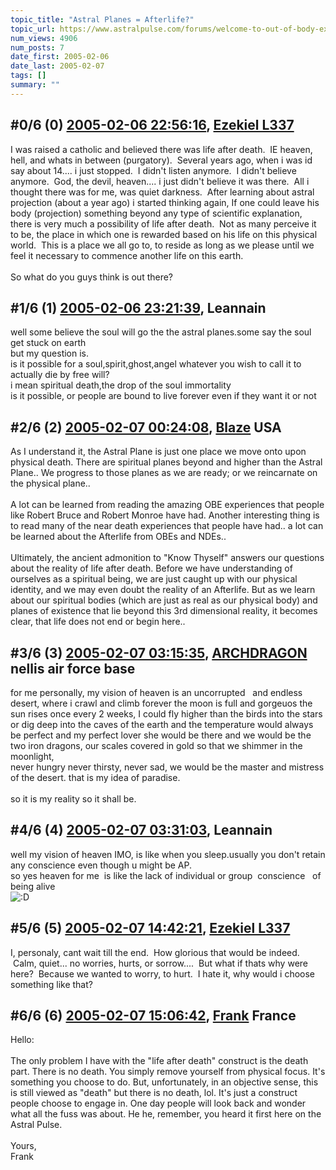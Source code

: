 ```yaml
---
topic_title: "Astral Planes = Afterlife?"
topic_url: https://www.astralpulse.com/forums/welcome-to-out-of-body-experiences!/astral-planes-afterlife
num_views: 4906
num_posts: 7
date_first: 2005-02-06
date_last: 2005-02-07
tags: []
summary: ""
---
```


## \#0/6 (0) [2005-02-06 22:56:16](https://www.astralpulse.com/forums/index.php?msg=147602), [Ezekiel L337](https://www.astralpulse.com/forums/profile/?u=8068)  ##
<section>
I was raised a catholic and believed there was life after death.  IE heaven, hell, and whats in between (purgatory).  Several years ago, when i was id say about 14.... i just stopped.  I didn't listen anymore.  I didn't believe anymore.  God, the devil, heaven.... i just didn't believe it was there.  All i thought there was for me, was quiet darkness.  After learning about astral projection (about a year ago) i started thinking again, If one could leave his body (projection) something beyond any type of scientific explanation, there is very much a possibility of life after death.  Not as many perceive it to be, the place in which one is rewarded based on his life on this physical world.  This is a place we all go to, to reside as long as we please until we feel it necessary to commence another life on this earth.
<br>
<br>
So what do you guys think is out there?
</section>

## \#1/6 (1) [2005-02-06 23:21:39](https://www.astralpulse.com/forums/index.php?msg=147609), Leannain  ##
<section>
well some believe the soul will go the the astral planes.some say the soul get stuck on earth
<br>
but my question is.
<br>
is it possible for a soul,spirit,ghost,angel whatever you wish to call it to actually die by free will?
<br>
i mean spiritual death,the drop of the soul immortality
<br>
is it possible, or people are bound to live forever even if they want it or not
</section>

## \#2/6 (2) [2005-02-07 00:24:08](https://www.astralpulse.com/forums/index.php?msg=147615), [Blaze](https://www.astralpulse.com/forums/profile/?u=2915) USA ##
<section>
As I understand it, the Astral Plane is just one place we move onto upon physical death. There are spiritual planes beyond and higher than the Astral Plane.. We progress to those planes as we are ready; or we reincarnate on the physical plane..
<br>
<br>
A lot can be learned from reading the amazing OBE experiences that people like Robert Bruce and Robert Monroe have had. Another interesting thing is to read many of the near death experiences that people have had.. a lot can be learned about the Afterlife from OBEs and NDEs..
<br>
<br>
Ultimately, the ancient admonition to "Know Thyself" answers our questions about the reality of life after death. Before we have understanding of ourselves as a spiritual being, we are just caught up with our physical identity, and we may even doubt the reality of an Afterlife. But as we learn about our spiritual bodies (which are just as real as our physical body) and planes of existence that lie beyond this 3rd dimensional reality, it becomes clear, that life does not end or begin here..
</section>

## \#3/6 (3) [2005-02-07 03:15:35](https://www.astralpulse.com/forums/index.php?msg=147631), [ARCHDRAGON](https://www.astralpulse.com/forums/profile/?u=8060) nellis air force base ##
<section>
for me personally, my vision of heaven is an uncorrupted   and endless desert, where i crawl and climb forever the moon is full and gorgeuos the sun rises once every 2 weeks, I could fly higher than the birds into the stars or dig deep into the caves of the earth and the temperature would always be perfect and my perfect lover she would be there and we would be the two iron dragons, our scales covered in gold so that we shimmer in the moonlight,
<br>
never hungry never thirsty, never sad, we would be the master and mistress of the desert. that is my idea of paradise.
<br>
<br>
so it is my reality so it shall be.
</section>

## \#4/6 (4) [2005-02-07 03:31:03](https://www.astralpulse.com/forums/index.php?msg=147634), Leannain  ##
<section>
well my vision of heaven IMO, is like when you sleep.usually you don't retain any conscience even though u might be AP.
<br>
so yes heaven for me  is like the lack of individual or group  conscience   of being alive
<br>
<img alt=":D" class="smiley" src="https://www.astralpulse.com/forums/Smileys/fugue/cheesy.png" title="Cheesy"/>
</section>

## \#5/6 (5) [2005-02-07 14:42:21](https://www.astralpulse.com/forums/index.php?msg=147696), [Ezekiel L337](https://www.astralpulse.com/forums/profile/?u=8068)  ##
<section>
I, personaly, cant wait till the end.  How glorious that would be indeed.  Calm, quiet... no worries, hurts, or sorrow....  But what if thats why were here?  Because we wanted to worry, to hurt.  I hate it, why would i choose something like that?
</section>

## \#6/6 (6) [2005-02-07 15:06:42](https://www.astralpulse.com/forums/index.php?msg=147702), [Frank](https://www.astralpulse.com/forums/profile/?u=359) France ##
<section>
Hello:
<br>
<br>
The only problem I have with the "life after death" construct is the death part. There is no death. You simply remove yourself from physical focus. It's something you choose to do. But, unfortunately, in an objective sense, this is still viewed as "death" but there is no death, lol. It's just a construct people choose to engage in. One day people will look back and wonder what all the fuss was about. He he, remember, you heard it first here on the Astral Pulse.
<br>
<br>
Yours,
<br>
Frank
</section>